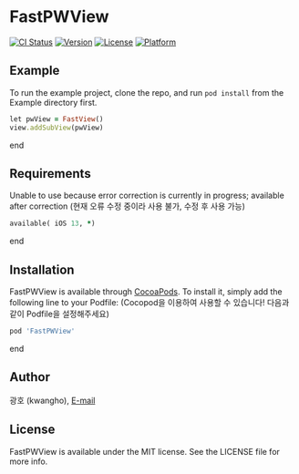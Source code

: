 # FastPWView

[![CI Status](https://img.shields.io/travis/wooree2716@khcu.ac.kr/FastPWView.svg?style=flat)](https://travis-ci.org/wooree2716@khcu.ac.kr/FastPWView)
[![Version](https://img.shields.io/cocoapods/v/FastPWView.svg?style=flat)](https://cocoapods.org/pods/FastPWView)
[![License](https://img.shields.io/cocoapods/l/FastPWView.svg?style=flat)](https://cocoapods.org/pods/FastPWView)
[![Platform](https://img.shields.io/cocoapods/p/FastPWView.svg?style=flat)](https://cocoapods.org/pods/FastPWView)

## Example

To run the example project, clone the repo, and run `pod install` from the Example directory first.
```ruby
let pwView = FastView()
view.addSubView(pwView)
```
end


## Requirements
Unable to use because error correction is currently in progress; available after correction
(현재 오류 수정 중이라 사용 불가, 수정 후 사용 가능)
```ruby
available( iOS 13, *)
```
end

## Installation

FastPWView is available through [CocoaPods](https://cocoapods.org). To install
it, simply add the following line to your Podfile:
(Cocopod을 이용하여 사용할 수 있습니다! 다음과 같이 Podfile을 설정해주세요)

```ruby
pod 'FastPWView'
```
end

## Author
광호 (kwangho), [E-mail](wooree2716@gmail.com)

## License
FastPWView is available under the MIT license. See the LICENSE file for more info.
